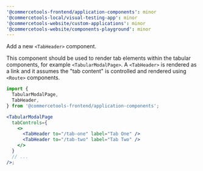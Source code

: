 ```yaml
---
'@commercetools-frontend/application-components': minor
'@commercetools-local/visual-testing-app': minor
'@commercetools-website/custom-applications': minor
'@commercetools-website/components-playground': minor
---
```


Add a new `<TabHeader>` component.

This component should be used to render tab elements within the tabular components, for example `<TabularModalPage>`.
A `<TabHeader>` is rendered as a link and it assumes the "tab content" is controlled and rendered using `<Route>` components.

```jsx
import {
  TabularModalPage,
  TabHeader,
} from '@commercetools-frontend/application-components';

<TabularModalPage
  tabControls={
    <>
      <TabHeader to="/tab-one" label="Tab One" />
      <TabHeader to="/tab-two" label="Tab Two" />
    </>
  }
  // ...
/>;
```
